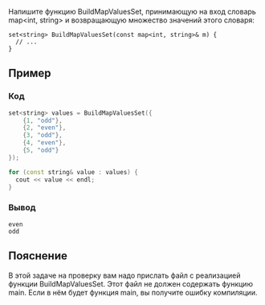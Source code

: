 Напишите функцию BuildMapValuesSet, принимающую на вход словарь map<int, string> и возвращающую множество значений этого словаря:

```console
set<string> BuildMapValuesSet(const map<int, string>& m) {
  // ...
}
```

Пример
-------------

### Код 

```cpp
set<string> values = BuildMapValuesSet({
    {1, "odd"},
    {2, "even"},
    {3, "odd"},
    {4, "even"},
    {5, "odd"}
});

for (const string& value : values) {
  cout << value << endl;
}
```

### Вывод

```console
even
odd
```

Пояснение
-------------

В этой задаче на проверку вам надо прислать файл с реализацией функции BuildMapValuesSet. Этот файл не должен содержать функцию main. Если в нём будет функция main, вы получите ошибку компиляции.
